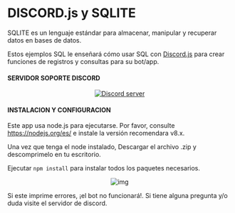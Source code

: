 # DISCORD.js y SQLITE
SQLITE es un lenguaje estándar para almacenar, manipular y recuperar datos en bases de datos.

Estos ejemplos SQL le enseñará cómo usar SQL con [Discord.js](https://discord.js.org/#/docs/main/stable/general/welcome) para crear funciones de registros y consultas para su bot/app.


#### SERVIDOR SOPORTE DISCORD
<p align="center">
  <a href="https://discord.gg/VxwER6t"><img src="https://discordapp.com/api/guilds/312846399731662850/widget.png?style=banner2" alt="Discord server"></a>
</p>


#### INSTALACION Y CONFIGURACION
Este app usa node.js  para ejecutarse. Por favor, consulte https://nodejs.org/es/ e instale la versión recomendara v8.x.

Una vez que tenga el node instalado, Descargar el archivo .zip y descomprimelo en tu escritorio.

Ejecutar `npm install` para instalar todos los paquetes necesarios.
<p align="center">
    <img src="https://i.imgur.com/IJz0yH1.png" alt="img">
</p>


Si este imprime errores, ¡el bot no funcionará!. Si tiene alguna pregunta y/o duda visite el servidor de discord.
